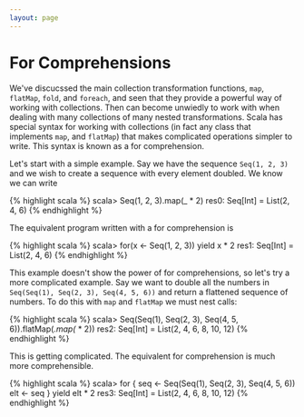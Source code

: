 ```yaml
---
layout: page
---
```


# For Comprehensions

We've discucssed the main collection transformation functions, `map`, `flatMap`, `fold`, and `foreach`, and seen that they provide a powerful way of working with collections. Then can become unwiedly to work with when dealing with many collections of many nested transformations. Scala has special syntax for working with collections (in fact any class that implements `map`, and `flatMap`) that makes complicated operations simpler to write. This syntax is known as a for comprehension.

Let's start with a simple example. Say we have the sequence `Seq(1, 2, 3)` and we wish to create a sequence with every element doubled. We know we can write

{% highlight scala %}
scala> Seq(1, 2, 3).map(_ * 2)
res0: Seq[Int] = List(2, 4, 6)
{% endhighlight %}

The equivalent program written with a for comprehension is

{% highlight scala %}
scala> for(x <- Seq(1, 2, 3)) yield x * 2
res1: Seq[Int] = List(2, 4, 6)
{% endhighlight %}

This example doesn't show the power of for comprehensions, so let's try a more complicated example. Say we want to double all the numbers in `Seq(Seq(1), Seq(2, 3), Seq(4, 5, 6))` and return a flattened sequence of numbers. To do this with `map` and `flatMap` we must nest calls:

{% highlight scala %}
scala> Seq(Seq(1), Seq(2, 3), Seq(4, 5, 6)).flatMap(_.map(_ * 2))
res2: Seq[Int] = List(2, 4, 6, 8, 10, 12)
{% endhighlight %}

This is getting complicated. The equivalent for comprehension is much more comprehensible.

{% highlight scala %}
scala> for {
  seq <- Seq(Seq(1), Seq(2, 3), Seq(4, 5, 6))
  elt <- seq
} yield elt * 2
res3: Seq[Int] = List(2, 4, 6, 8, 10, 12)
{% endhighlight %}
